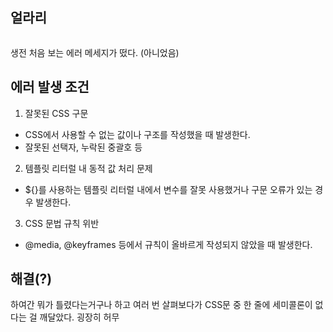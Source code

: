 <h2 id="얼라리">얼라리</h2>
<p><img alt="" src="https://velog.velcdn.com/images/coolgamja_/post/7029cee4-96ba-4fdf-a890-814166ca420b/image.png" /></p>
<p>생전 처음 보는 에러 메세지가 떴다.
(아니었음)</p>
<h2 id="에러-발생-조건">에러 발생 조건</h2>
<ol>
<li>잘못된 CSS 구문</li>
</ol>
<ul>
<li>CSS에서 사용할 수 없는 값이나 구조를 작성했을 때 발생한다.</li>
<li>잘못된 선택자, 누락된 중괄호 등</li>
</ul>
<ol start="2">
<li>템플릿 리터럴 내 동적 값 처리 문제</li>
</ol>
<ul>
<li>${}를 사용하는 템플릿 리터럴 내에서 변수를 잘못 사용했거나 구문 오류가 있는 경우 발생한다.</li>
</ul>
<ol start="3">
<li>CSS 문법 규칙 위반</li>
</ol>
<ul>
<li>@media, @keyframes 등에서 규칙이 올바르게 작성되지 않았을 때 발생한다.</li>
</ul>
<h2 id="해결">해결(?)</h2>
<p>하여간 뭐가 틀렸다는거구나 하고 여러 번 살펴보다가
CSS문 중 한 줄에 세미콜론이 없다는 걸 깨달았다.
굉장히 허무</p>